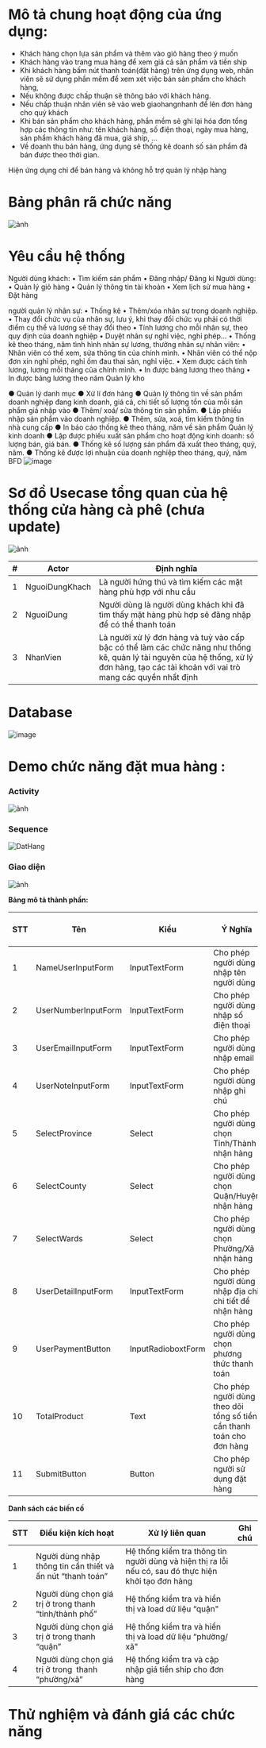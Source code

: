 # Mô tả chung hoạt động của ứng dụng:
- Khách hàng chọn lựa sản phẩm và thêm vào giỏ hàng theo ý muốn
- Khách hàng vào trang mua hàng để xem giá cả sản phẩm và tiền ship
- Khi khách hàng bấm nút thanh toán(đặt hàng) trên ứng dụng web, nhân viên sẽ sử dụng phần mềm để xem xét việc bán sản phẩm cho khách hàng,
- Nếu không được chấp thuận sẽ thông báo với khách hàng.
- Nếu chấp thuận nhân viên sẽ vào web giaohangnhanh để lên đơn hàng cho quý khách
- Khi bán sản phẩm cho khách hàng, phần mềm sẽ ghi lại hóa đơn tổng hợp các thông tin như: tên khách hàng, số điện thoại, ngày mua hàng, sản phẩm khách hàng đã mua, giá ship, ...
- Về doanh thu bán hàng, ứng dụng sẽ thống kê doanh số sản phẩm đã bán được theo thời gian.

Hiện ứng dụng chỉ để bán hàng và không hỗ trợ quản lý nhập hàng

# Bảng phân rã chức năng

![ảnh](https://github.com/1119-DuyNguyen/coffe_lar/assets/62139508/a0197740-1278-49e8-8006-dc032f2e7897)


# Yêu cầu hệ thống

Người dùng khách:
•	Tìm kiếm sản phẩm
•	Đăng nhập/ Đăng kí
Người dùng: 
•	Quản lý giỏ hàng
•	Quản lý thông tin tài khoản
•	Xem lịch sử mua hàng
•	Đặt hàng

người quản lý nhân sự:
•	Thống kê
• Thêm/xóa nhân sự trong doanh nghiệp.
• Thay đổi chức vụ của nhân sự, lưu ý, khi thay đổi chức vụ phải có thời điểm cụ thể
và lương sẽ thay đổi theo
• Tính lương cho mỗi nhân sự, theo quy định của doanh nghiệp
• Duyệt nhân sự nghỉ việc, nghỉ phép…
• Thống kê theo tháng, năm tình hình nhân sự lương, thưởng nhân sự
nhân viên:
• Nhân viên có thể xem, sửa thông tin của chính mình.
• Nhân viên có thể nộp đơn xin nghỉ phép, nghỉ ốm đau thai sản, nghỉ việc.
• Xem được cách tính lương, lương mỗi tháng của chính mình.
• In được bảng lương theo tháng
• In được bảng lương theo năm
Quản lý kho

●	Quản lý danh mục
●	Xử lí đơn hàng
● Quản lý thông tin về sản phẩm doanh nghiệp đang kinh doanh, giá cả, chi tiết số
lượng tồn của mỗi sản phẩm giá nhập vào
● Thêm/ xoá/ sửa thông tin sản phẩm.
● Lập phiếu nhập sản phẩm vào doanh nghiệp.
● Thêm, sửa, xoá, tìm kiếm thông tin nhà cung cấp
● In báo cáo thống kê theo tháng, năm về sản phẩm
 Quản lý kinh doanh
● Lập được phiếu xuất sản phẩm cho hoạt động kinh doanh: số lượng bán, giá bán.
● Thống kê số lượng sản phẩm đã xuất theo tháng, quý, năm.
● Thống kê được lợi nhuận của doanh nghiệp theo tháng, quý, năm
BFD
![image](https://github.com/1119-DuyNguyen/coffe_lar/assets/62139508/63e11e1a-0bf2-4586-bbf6-21c77d2d67ff)

# Sơ đồ Usecase tổng quan của hệ thống cửa hàng cà phê (chưa update)
![ảnh](https://github.com/1119-DuyNguyen/coffe_lar/assets/62139508/90be87ae-40cc-4ceb-9a0f-1d26f67a69b8)



| # | Actor | Định nghĩa |
| ---- | ---- | ---- |
| 1 | NguoiDungKhach | Là người hứng thú và tìm kiếm các mặt hàng phù hợp với nhu cầu |
| 2 | NguoiDung | Người dùng là người dùng khách khi đã tìm thấy mặt hàng phù hợp sẽ đăng nhập để có thể thanh toán |
| 3 | NhanVien | Là người xử lý đơn hàng và tuỳ vào cấp bậc có thể làm các chức năng như thống kê, quản lý tài nguyên của hệ thống, xử lý đơn hàng, tạo các tài khoản với vai trò mang các quyền nhất định |

# Database

![image](https://github.com/1119-DuyNguyen/coffe_lar/assets/62139508/dd7bd0e6-ce71-4e38-b04d-8a68de9de8bd)


# Demo chức năng đặt mua hàng : 


### Activity
![ảnh](https://github.com/1119-DuyNguyen/coffe_lar/assets/62139508/a1ebd202-ce01-4f1c-8573-19ecbc023f10)
### Sequence

![DatHang](https://github.com/1119-DuyNguyen/coffe_lar/assets/62139508/57c7b762-7bde-4974-8d0a-5028d3d57761)

### Giao diện

![ảnh](https://github.com/1119-DuyNguyen/coffe_lar/assets/62139508/8183e1dd-38e8-4703-b84d-4656144312ae)

**Bảng mô tả thành phần:**

|STT|Tên|Kiểu|Ý Nghĩa|Miền giá trị|Giá trị mặc định|Ghi chú|
|---|---|---|---|---|---|---|
|1|NameUserInputForm|InputTextForm|Cho phép người dùng nhập tên người dùng|Text|||
|2|UserNumberInputForm|InputTextForm|Cho phép người dùng nhập số điện thoại|Text|||
|3|UserEmailInputForm|InputTextForm|Cho phép người dùng nhập email|Text|||
|4|UserNoteInputForm|InputTextForm|Cho phép người dùng nhập ghi chú|Text|||
|5|SelectProvince|Select|Cho phép người dùng chọn Tỉnh/Thành nhận hàng||||
|6|SelectCounty|Select|Cho phép người dùng chọn Quận/Huyện nhận hàng||Bỏ trống nếu chưa chọn tỉnh/thành||
|7|SelectWards|Select|Cho phép người dùng chọn Phường/Xã nhận hàng||Bỏ trống nếu chưa chọn Quận/Huyện||
|8|UserDetailInputForm|InputTextForm|Cho phép người dùng nhập địa chỉ chi tiết để nhận hàng|Text|||
|9|UserPaymentButton|InputRadioboxtForm|Cho phép người dùng chọn phương thức thanh toán||||
|10|TotalProduct|Text|Cho phép người dùng theo dõi tổng số tiền cần thanh toán cho đơn hàng||||
|11|SubmitButton|Button|Cho phép người sử dụng đặt hàng||||

**Danh sách các biến cố**

|STT|Điều kiện kích hoạt|Xử lý liên quan|Ghi chú|
|---|---|---|---|
|1|Người dùng nhập thông tin cần thiết và ấn nút “thanh toán”|Hệ thống kiểm tra thông tin người dùng và hiện thị ra lỗi nếu có, sau đó thực hiện khởi tạo đơn hàng||
|2|Người dùng chọn giá trị ở trong thanh “tỉnh/thành phố”|Hệ thống kiểm tra và hiển thị và load dữ liệu “quận"||
|3|Người dùng chọn giá trị ở trong thanh “quận”|Hệ thống kiểm tra và hiển thị và load dữ liệu “phường/ xã"||
|4|Người dùng chọn giá trị ở trong  thanh “phường/xã”|Hệ thống kiểm tra và cập nhập giá tiền ship cho đơn hàng||

# Thử nghiệm và đánh giá các chức năng 
